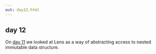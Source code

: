 ```yaml
---
out: day12.html
---
```


  [day11]: $linkBase$/learning-scalaz/day11

day 12
------

On [day 11][day11] we looked at Lens as a way of abstracting access to nested immutable data structure.
